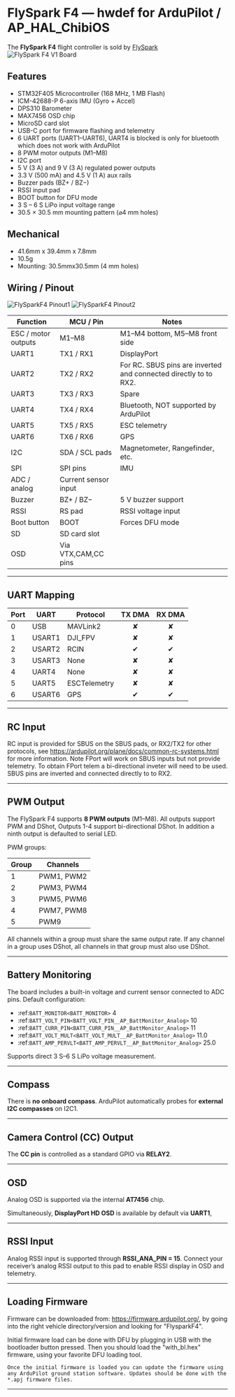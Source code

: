 # FlySpark F4 — hwdef for ArduPilot / AP_HAL_ChibiOS

The **FlySpark F4** flight controller is sold by [FlySpark](https://flyspark.in/product/flyspark-f4-v1-flight-controller/)
![FlySpark F4 V1 Board](flyspark_f4_img.png "FlySpark")

## Features

 - STM32F405 Microcontroller (168 MHz, 1 MB Flash)
 - ICM-42688-P 6-axis IMU (Gyro + Accel)
 - DPS310 Barometer
 - MAX7456 OSD chip
 - MicroSD card slot
 - USB-C port for firmware flashing and telemetry
 - 6 UART ports (UART1–UART6), UART4 is blocked is only for bluetooth which does not work with ArduPilot
 - 8 PWM motor outputs (M1–M8)
 - I2C port
 - 5 V (3 A) and 9 V (3 A) regulated power outputs
 - 3.3 V (500 mA) and 4.5 V (1 A) aux rails
 - Buzzer pads (BZ+ / BZ−)
 - RSSI input pad
 - BOOT button for DFU mode
 - 3 S – 6 S LiPo input voltage range
 - 30.5 × 30.5 mm mounting pattern (⌀4 mm holes)

## Mechanical

 - 41.6mm x 39.4mm x 7.8mm
 - 10.5g
 - Mounting: 30.5mmx30.5mm (4 mm holes)

## Wiring / Pinout

![FlySparkF4 Pinout1](flyspark_f4_connections.png "Pinout1")
![FlySparkF4 Pinout2](flyspark_f4_connections_1.png "Pinout2")

| Function | MCU / Pin | Notes |
|---|---|---|
| ESC / motor outputs | M1–M8 | M1–M4 bottom, M5–M8 front side |
| UART1 | TX1 / RX1 | DisplayPort |
| UART2 | TX2 / RX2 | For RC. SBUS pins are inverted and connected directly to to RX2. |
| UART3 | TX3 / RX3 | Spare |
| UART4 | TX4 / RX4 | Bluetooth, NOT supported by ArduPilot |
| UART5 | TX5 / RX5 | ESC telemetry |
| UART6 | TX6 / RX6 | GPS |
| I2C | SDA / SCL pads | Magnetometer, Rangefinder, etc. |
| SPI | SPI pins | IMU |
| ADC / analog | Current sensor input |
| Buzzer | BZ+ / BZ− | 5 V buzzer support |
| RSSI | RS pad | RSSI voltage input |
| Boot button | BOOT | Forces DFU mode |
| SD  | SD card slot | |
| OSD | Via VTX,CAM,CC pins | |

---

## UART Mapping

| Port | UART    | Protocol       | TX DMA | RX DMA |
|------|----------|----------------|:------:|:------:|
| 0    | USB      | MAVLink2       | ✘      | ✘      |
| 1    | USART1   | DJI_FPV        | ✘      | ✘      |
| 2    | USART2   | RCIN           | ✔      | ✔      |
| 3    | USART3   | None           | ✘      | ✘      |
| 4    | UART4    | None           | ✘      | ✘      |
| 5    | UART5    | ESCTelemetry   | ✘      | ✘      |
| 6    | USART6   | GPS            | ✔      | ✔      |

---

## RC Input

RC input is provided for SBUS on the SBUS pads, or RX2/TX2 for other protocols, see https://ardupilot.org/plane/docs/common-rc-systems.html for more information. Note FPort will work on SBUS inputs but not provide telemetry. To obtain FPort telem a bi-directional inveter will need to be used.
SBUS pins are inverted and connected directly to to RX2.

---

## PWM Output

The FlySpark F4 supports **8 PWM outputs** (M1–M8). All outputs support PWM and DShot, Outputs 1-4 support bi-directional DShot. In addition a ninth output is defaulted to serial LED.

PWM groups:

| Group | Channels |
|--------|-----------|
| 1 | PWM1, PWM2 |
| 2 | PWM3, PWM4 |
| 3 | PWM5, PWM6 |
| 4 | PWM7, PWM8 |
| 5 | PWM9 |


All channels within a group must share the same output rate.
If any channel in a group uses DShot, all channels in that group must also use DShot.

---

## Battery Monitoring

The board includes a built-in voltage and current sensor connected to ADC pins.
Default configuration:

 - :ref:`BATT_MONITOR<BATT_MONITOR>` 4
 - :ref:`BATT_VOLT_PIN<BATT_VOLT_PIN__AP_BattMonitor_Analog>` 10
 - :ref:`BATT_CURR_PIN<BATT_CURR_PIN__AP_BattMonitor_Analog>` 11
 - :ref:`BATT_VOLT_MULT<BATT_VOLT_MULT__AP_BattMonitor_Analog>` 11.0
 - :ref:`BATT_AMP_PERVLT<BATT_AMP_PERVLT__AP_BattMonitor_Analog>` 25.0


Supports direct 3 S–6 S LiPo voltage measurement.

---

## Compass

There is **no onboard compass**.
ArduPilot automatically probes for **external I2C compasses** on I2C1.

---

## Camera Control (CC) Output

The **CC pin** is controlled as a standard GPIO via **RELAY2**.

---

## OSD

Analog OSD is supported via the internal **AT7456** chip.

Simultaneously, **DisplayPort HD OSD** is available by default via **UART1**,  

---

## RSSI Input

Analog RSSI input is supported through **RSSI_ANA_PIN = 15**.
Connect your receiver’s analog RSSI output to this pad to enable RSSI display in OSD and telemetry.

---

## Loading Firmware

Firmware can be downloaded from: https://firmware.ardupilot.org/, by going into the right vehicle directory/version and looking for "FlysparkF4".

Initial firmware load can be done with DFU by plugging in USB with the bootloader button pressed. Then you should load the "with_bl.hex" firmware, using your favorite DFU loading tool.

	Once the initial firmware is loaded you can update the firmware using any ArduPilot ground station software. Updates should be done with the *.apj firmware files.
---